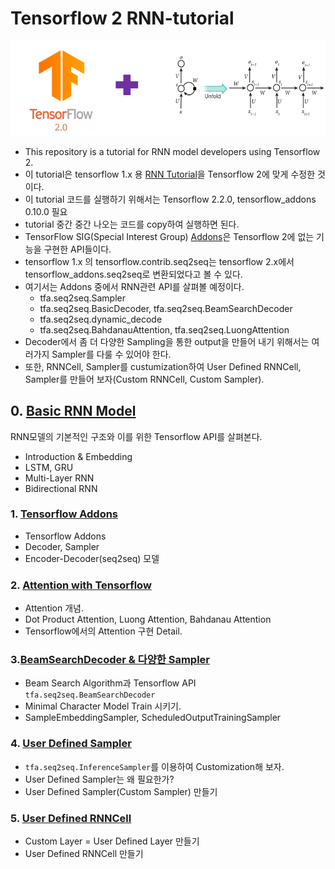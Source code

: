 # Tensorflow 2 RNN-tutorial

<p align="center"><img width="700" src="TF2-RNN.png" />  </p>

- This repository is a tutorial for RNN model developers using Tensorflow 2.
- 이 tutorial은 tensorflow 1.x 용 [RNN Tutorial](https://github.com/hccho2/Tensorflow-RNN-Tutorial)을 Tensorflow 2에 맞게 수정한 것이다.
- 이 tutorial 코드를 실행하기 위해서는 Tensorflow 2.2.0, tensorflow_addons 0.10.0 필요
- tutorial 중간 중간 나오는 코드를 copy하여 실행하면 된다.
- TensorFlow SIG(Special Interest Group) [Addons](https://www.tensorflow.org/addons/overview?hl=ko)은 Tensorflow 2에 없는 기능을 구현한 API들이다. 
- tensorflow 1.x 의 tensorflow.contrib.seq2seq는 tensorflow 2.x에서 tensorflow_addons.seq2seq로 변환되었다고 볼 수 있다.
- 여기서는 Addons 중에서 RNN관련 API를 살펴볼 예정이다.
    * tfa.seq2seq.Sampler
    * tfa.seq2seq.BasicDecoder, tfa.seq2seq.BeamSearchDecoder
    * tfa.seq2seq.dynamic_decode
    * tfa.seq2seq.BahdanauAttention, tfa.seq2seq.LuongAttention
- Decoder에서 좀 더 다양한 Sampling을 통한 output을 만들어 내기 위해서는 여러가지 Sampler를 다룰 수 있어야 한다.
- 또한, RNNCell, Sampler를 custumization하여 User Defined RNNCell, Sampler를 만들어 보자(Custom RNNCell, Custom Sampler).


## 0. [Basic RNN Model](https://github.com/hccho2/Tensorflow-2-RNN-Tutorial/tree/master/0.%20Basic)
RNN모델의 기본적인 구조와 이를 위한 Tensorflow API를 살펴본다.
- Introduction & Embedding
- LSTM, GRU
- Multi-Layer RNN
- Bidirectional RNN

### 1. [Tensorflow Addons](https://github.com/hccho2/Tensorflow-2-RNN-Tutorial/tree/master/1.%20Tensorflow-Addons) 
- Tensorflow Addons
- Decoder, Sampler
- Encoder-Decoder(seq2seq) 모델 


### 2. [Attention with Tensorflow](https://github.com/hccho2/Tensorflow-2-RNN-Tutorial/tree/master/2.%20Attention-With-Tensorflow)
- Attention 개념.
- Dot Product Attention, Luong Attention, Bahdanau Attention
- Tensorflow에서의 Attention 구현 Detail.

### 3.[BeamSearchDecoder & 다양한 Sampler](https://github.com/hccho2/Tensorflow-2-RNN-Tutorial/tree/master/3.%20BeamSearchDecoder-Sampler)
- Beam Search Algorithm과 Tensorflow API `tfa.seq2seq.BeamSearchDecoder`
- Minimal Character Model Train 시키기.
- SampleEmbeddingSampler, ScheduledOutputTrainingSampler

### 4. [User Defined Sampler](https://github.com/hccho2/Tensorflow-2-RNN-Tutorial/tree/master/4.%20User-Defined-Sampler)
- `tfa.seq2seq.InferenceSampler`를 이용하여 Customization해 보자.
- User Defined Sampler는 왜 필요한가?
- User Defined Sampler(Custom Sampler) 만들기

### 5. [User Defined RNNCell](https://github.com/hccho2/Tensorflow-2-RNN-Tutorial/tree/master/5.%20User-Defined-RNNCell)
- Custom Layer = User Defined Layer 만들기
- User Defined RNNCell 만들기